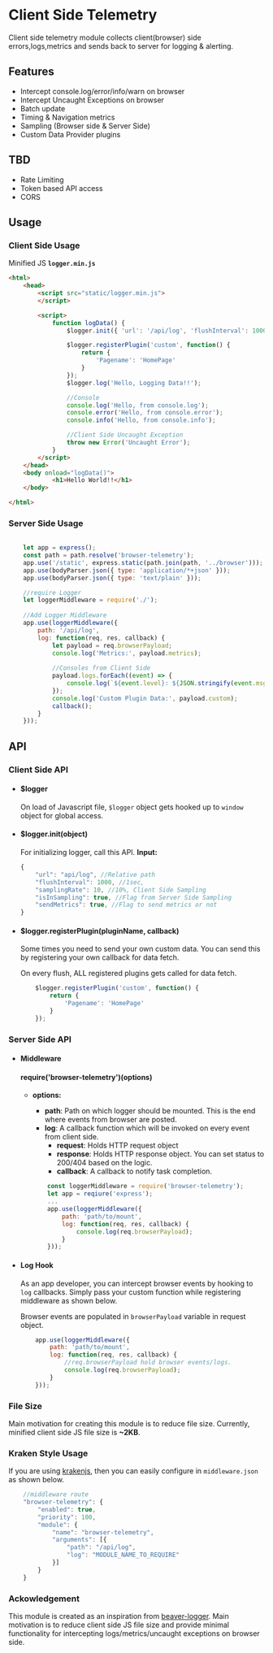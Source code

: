 # Client Side Telemetry

Client side telemetry module collects client(browser) side errors,logs,metrics and sends back to server for logging & alerting.

## Features
* Intercept console.log/error/info/warn on browser
* Intercept Uncaught Exceptions on browser
* Batch update
* Timing & Navigation metrics
* Sampling (Browser side & Server Side)
* Custom Data Provider plugins

## TBD
* Rate Limiting
* Token based API access
* CORS

## Usage

### Client Side Usage

Minified JS **`logger.min.js`**

```html
<html>
    <head>
        <script src="static/logger.min.js">
        </script>

        <script>
            function logData() {
                $logger.init({ 'url': '/api/log', 'flushInterval': 1000, 'samplingRate': 50, 'sendMetrics': true});

                $logger.registerPlugin('custom', function() {
                    return {
                        'Pagename': 'HomePage'                        
                    }
                });
                $logger.log('Hello, Logging Data!!');

                //Console
                console.log('Hello, from console.log');
                console.error('Hello, from console.error');
                console.info('Hello, from console.info');

                //Client Side Uncaught Exception
                throw new Error('Uncaught Error');
            }
        </script>
    </head>
    <body onload="logData()">
            <h1>Hello World!!</h1>
    </body>

</html>
```

### Server Side Usage

```javascript
    
    let app = express();
    const path = path.resolve('browser-telemetry');
    app.use('/static', express.static(path.join(path, '../browser')));
    app.use(bodyParser.json({ type: 'application/*+json' }));
    app.use(bodyParser.json({ type: 'text/plain' }));

    //require Logger
    let loggerMiddleware = require('./');
    
    //Add Logger Middleware
    app.use(loggerMiddleware({
        path: '/api/log',
        log: function(req, res, callback) {
            let payload = req.browserPayload; 
            console.log('Metrics:', payload.metrics);   
            
            //Consoles from Client Side            
            payload.logs.forEach((event) => {
                console.log(`${event.level}: ${JSON.stringify(event.msg)}`);
            });   
            console.log('Custom Plugin Data:', payload.custom);   
            callback();
        }
    }));
```

## API
### Client Side API

* #### $logger
    On load of Javascript file, `$logger` object gets hooked up to `window` object for global access.

* #### $logger.init(object)
    For initializing logger, call this API. 
    **Input:**
    ```javascript
    {
        "url": "api/log", //Relative path
        "flushInterval": 1000, //1sec,
        "samplingRate": 10, //10%, Client Side Sampling
        "isInSampling": true, //Flag from Server Side Sampling
        "sendMetrics": true, //Flag to send metrics or not
    }
    ```

* #### $logger.registerPlugin(pluginName, callback)
    Some times you need to send your own custom data. You can send this by registering your own callback for data fetch. 

    On every flush, ALL registered plugins gets called for data fetch.

    ```javascript
        $logger.registerPlugin('custom', function() {
            return {
                'Pagename': 'HomePage'                        
            }
        });
    ```


### Server Side API

* #### Middleware
    #### require('browser-telemetry')(options)
    * **options:** 
        * **path**: Path on which logger should be mounted. This is the end where events from browser are posted.
        * **log**: A callback function which will be invoked on every event from client side.
            * **request**: Holds HTTP request object
            * **response**: Holds HTTP response object. You can set status to 200/404 based on the logic.
            * **callback**: A callback to notify task completion.

        ```javascript
            const loggerMiddleware = require('browser-telemetry');
            let app = reqiure('express');
            ...
            app.use(loggerMiddleware({
                path: 'path/to/mount',
                log: function(req, res, callback) {
                    console.log(req.browserPayload);
                }
            }));
        ```

* #### Log Hook
    As an app developer, you can intercept browser events by hooking to `log` callbacks. Simply pass your custom function while registering middleware as shown below.
    
    Browser events are populated in `browserPayload` variable in request object.

    ```javascript
        app.use(loggerMiddleware({
            path: 'path/to/mount',
            log: function(req, res, callback) {
                //req.browserPayload hold browser events/logs.
                console.log(req.browserPayload);
            }
        }));
    ```
### File Size

Main motivation for creating this module is to reduce file size. Currently, minified client side JS file size is **~2KB**.

### Kraken Style Usage

If you are using [krakenjs](https://github.com/krakenjs/kraken-js), then you can easily configure in `middleware.json` as shown below.

```javascript
    //middleware route
    "browser-telemetry": {
        "enabled": true,
        "priority": 100,
        "module": {
            "name": "browser-telemetry",
            "arguments": [{
                "path": "/api/log",
                "log": "MODULE_NAME_TO_REQUIRE"
            }]
        }
    }

```

### Ackowledgement

This module is created as an inspiration from [beaver-logger](https://github.com/krakenjs/beaver-logger). Main motivation is to reduce client side JS file size and provide minimal functionality for intercepting logs/metrics/uncaught exceptions on browser side.
